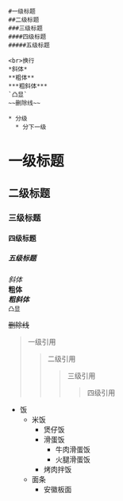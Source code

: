 	#一级标题
	##二级标题
	###三级标题
	####四级标题
	#####五级标题

	<br>换行
	*斜体*
	**粗体**
	***粗斜体***
	`凸显`
	~~删除线~~

	* 分级
	  * 分下一级


# 一级标题<br>
## 二级标题<br>
### 三级标题<br>
#### 四级标题<br>
##### 五级标题<br>

*斜体*<br>
**粗体**<br>
***粗斜体***<br>
`凸显`<br>

~~删除线~~

> 一级引用<br>
>> 二级引用<br>
>>> 三级引用<br>
>>>> 四级引用<br>

* 饭
  * 米饭
    * 煲仔饭
    * 滑蛋饭
      * 牛肉滑蛋饭
      * 火腿滑蛋饭 
    * 烤肉拌饭
  * 面条
    * 安徽板面
  

